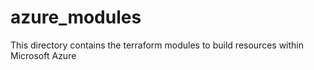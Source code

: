 # azure_modules
This directory contains the terraform modules to build resources within Microsoft Azure
